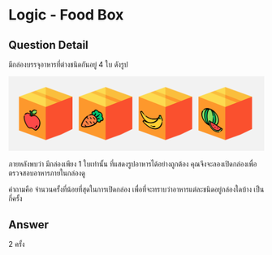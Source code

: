 # Logic - Food Box
## Question Detail
มีกล่องบรรจุอาหารที่ต่างชนิดกันอยู่ 4 ใบ ดังรูป

![](assets/food_box.png)

ภายหลังพบว่า มีกล่องเพียง 1 ใบเท่านั้น ที่แสดงรูปอาหารได้อย่างถูกต้อง คุณจึงจะลองเปิดกล่องเพื่อตรวจสอบอาหารภายในกล่องดู

คำถามคือ จำนวนครั้งที่น้อยที่สุดในการเปิดกล่อง เพื่อที่จะทราบว่าอาหารแต่ละชนิดอยู่กล่องใดบ้าง เป็นกี่ครั้ง

## Answer
2 ครั้ง
